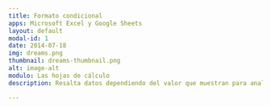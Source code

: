```yaml
---
title: Formato condicional
apps: Microsoft Excel y Google Sheets
layout: default
modal-id: 1
date: 2014-07-18
img: dreams.png
thumbnail: dreams-thumbnail.png
alt: image-alt
modulo: Las hojas de cálculo
description: Resalta datos dependiendo del valor que muestran para analizar mejor a simple vista tus datos.

---
```

